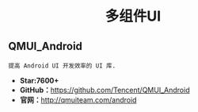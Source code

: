 
# <center>多组件UI</center>

## QMUI_Android

    提高 Android UI 开发效率的 UI 库.

* **Star:7600+**
* **GitHub：**<https://github.com/Tencent/QMUI_Android>
* **官网：**<http://qmuiteam.com/android>